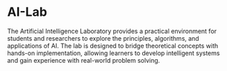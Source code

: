 # AI-Lab
The Artificial Intelligence Laboratory provides a practical environment for students and researchers to explore the principles, algorithms, and applications of AI. The lab is designed to bridge theoretical concepts with hands-on implementation, allowing learners to develop intelligent systems and gain experience with real-world problem solving.
